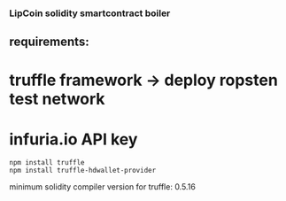 ### LipCoin solidity smartcontract boiler

## requirements:
# truffle framework -> deploy ropsten test network
# infuria.io API key

````
npm install truffle
npm install truffle-hdwallet-provider
````

minimum solidity compiler version for truffle: 0.5.16

